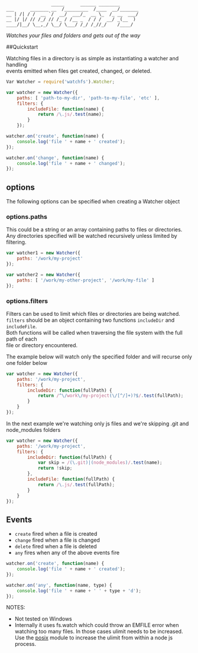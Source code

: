 ```
                 _____      ______ ________       
___      _______ __  /_________  /____  __/_______
__ | /| / /  __ `/  __/  ___/_  __ \_  /_ __  ___/
__ |/ |/ // /_/ // /_ / /__ _  / / /  __/ _(__  ) 
____/|__/ \__,_/ \__/ \___/ /_/ /_//_/    /____/  
```

*Watches your files and folders and gets out of the way*

##Quickstart

Watching files in a directory is as simple as instantiating a watcher and handling  
events emitted when files get created, changed, or deleted.

```javascript
Var Watcher = require('watchfs').Watcher;

var watcher = new Watcher({
    paths: [ 'path-to-my-dir', 'path-to-my-file', 'etc' ],
    filters: {
        includeFile: function(name) {
            return /\.js/.test(name);
        }
    });

watcher.on('create', function(name) {
    console.log('file ' + name + ' created');
});

watcher.on('change', function(name) {
    console.log('file ' + name + ' changed');
});
```

## options

The following options can be specified when creating a Watcher object

### options.paths

This could be a string or an array containing paths to files or directories.  
Any directories specified will be watched recursively unless limited by filtering.  

```javascript
var watcher1 = new Watcher({
    paths: '/work/my-project'
});

var watcher2 = new Watcher({
    paths: [ '/work/my-other-project', '/work/my-file' ]
});
```

### options.filters

Filters can be used to limit which files or directories are being watched.  
`filters` should be an object containing two functions `includeDir` and `includeFile`.  
Both functions will be called when traversing the file system with the full path of each  
file or directory encountered.  

The example below will watch only the specified folder and will recurse only one folder below  

```javascript
var watcher = new Watcher({
    paths: '/work/my-project',
    filters: {
        includeDir: function(fullPath) {
            return /^\/work\/my-project(\/[^/]+)?$/.test(fullPath);
        }
    }
});
```

In the next example we're watching only js files and we're skipping .git and node_modules folders  

```javascript
var watcher = new Watcher({
    paths: '/work/my-project',
    filters: {
        includeDir: function(fullPath) {
            var skip = /(\.git)|(node_modules)/.test(name);
            return !skip;
        },
        includeFile: function(fullPath) {
            return /\.js/.test(fullPath);
        }
    }
});
```

## Events

* `create` fired when a file is created
* `change` fired when a file is changed
* `delete` fired when a file is deleted
* `any` fires when any of the above events fire

```javascript
watcher.on('create', function(name) {
    console.log('file ' + name + ' created');
});

watcher.on('any', function(name, type) {
    console.log('file ' + name + ' ' + type + 'd');
});
```

NOTES: 
* Not tested on Windows
* Internally it uses fs.watch which could throw an EMFILE error when watching too many files. In those cases ulimit needs to be increased. Use the [posix](https://github.com/melor/node-posix) module to increase the ulimit from within a node js process.
